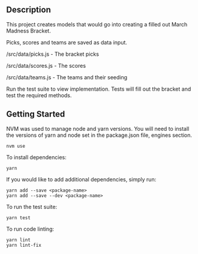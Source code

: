 ## Description
This project creates models that would go into creating a filled out March Madness Bracket.

Picks, scores and teams are saved as data input.

/src/data/picks.js - The bracket picks

/src/data/scores.js - The scores

/src/data/teams.js - The teams and their seeding

Run the test suite to view implementation. Tests will fill out the bracket and test the required methods.

## Getting Started
NVM was used to manage node and yarn versions.  You will need to install the versions of yarn and node set in the package.json file, engines section.

    nvm use

To install dependencies:

    yarn

If you would like to add additional dependencies, simply run:

    yarn add --save <package-name>
    yarn add --save --dev <package-name>

To run the test suite:

    yarn test

To run code linting:

    yarn lint
    yarn lint-fix

